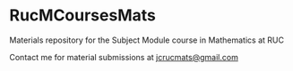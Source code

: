 # RucMCoursesMats
Materials repository for the Subject Module course in Mathematics at RUC

Contact me for material submissions at jcrucmats@gmail.com